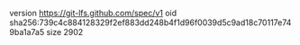 version https://git-lfs.github.com/spec/v1
oid sha256:739c4c884128329f2ef883dd248b4f1d96f0039d5c9ad18c70117e749ba1a7a5
size 2902
